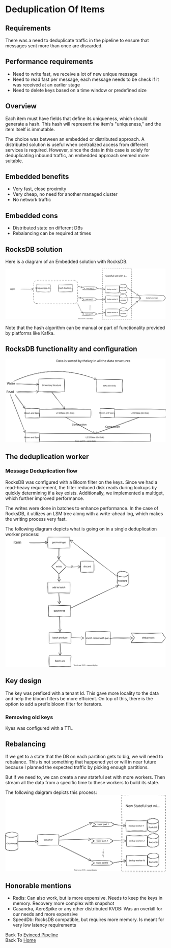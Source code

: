 # Deduplication Of Items

## Requirements
There was a need to deduplicate traffic in the pipeline to ensure that messages sent more than once are discarded.

## Performance requirements
- Need to write fast, we receive a lot of new unique message
- Need to read fast per message, each message needs to be check if it was received at an earlier stage
- Need to delete keys based on a time window or predefined size

## Overview
Each item must have fields that define its uniqueness, which should generate a hash. This hash will represent the item's "uniqueness," and the item itself is immutable.

The choice was between an embedded or distributed approach. A distributed solution is useful when centralized access from different services is required. However, since the data in this case is solely for deduplicating inbound traffic, an embedded approach seemed more suitable.

## Embedded benefits

- Very fast, close proximity
- Very cheap, no need for another managed cluster
- No network traffic

## Embedded cons

- Distributed state on different DBs
- Rebalancing can be required at times

## RocksDB solution
Here is a diagram of an Embedded solution with RocksDB.

![My SVG Image](/evinced/platform_dedup_flow.svg)

Note that the hash algorithm can be manual or part of functionality provided by platforms like Kafka.

## RocksDB functionality and configuration
![My SVG Image](/evinced/platform_rocksdb_flow.svg)
## The deduplication worker
### Message Deduplication flow
RocksDB was configured with a Bloom filter on the keys. Since we had a read-heavy requirement, the filter reduced disk reads during lookups by quickly determining if a key exists. Additionally, we implemented a multiget, which further improved performance.

The writes were done in batches to enhance performance. In the case of RocksDB, it utilizes an LSM tree along with a write-ahead log, which makes the writing process very fast.

The following diagram depicts what is going on in a single deduplication worker process:
![My SVG Image](/evinced/platform_dedup_worker_flow.svg)
 
## Key design
The key was prefixed with a tenant Id. This gave more locality to the data and help the bloom filters be more efficient. On top of this, there is the option to add a prefix bloom filter for iterators.

### Removing old keys
Kyes was configured with a TTL

## Rebalancing
If we get to a state that the DB on each partition gets to big, we will need to rebalance. This is not something that happened yet or will in near future because I planned the expected traffic by picking enough partitions. 

But if we need to, we can create a new stateful set with more workers. Then stream all the data from a specific time to these workers to build its state.

The following daigram depicts this process:
![My SVG Image](/evinced/platform_dedup_rebalance_flow.svg)

## Honorable mentions
- Redis: Can also work, but is more expensive. Needs to keep the keys in memory. Recovery more complex with snapshot
- Casandra, AeroSpike or any other distributed KVDB: Was an overkill for our needs and more expensive
- SpeedDb: RocksDB compatible, but requires more memory. Is meant for very low latency requirements

Back To [Evinced Pipeline](./platform_pipeline.md)  
Back To [Home](../index.md)
